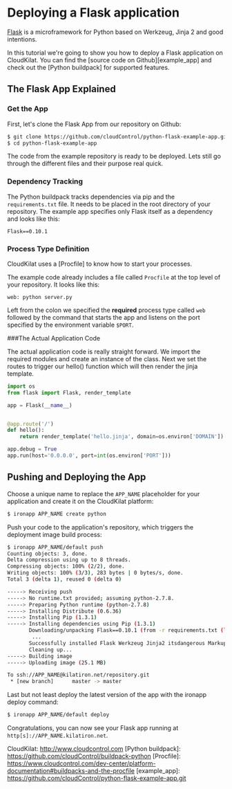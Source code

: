 # Deploying a Flask application
[Flask] is a microframework for Python based on Werkzeug, Jinja 2 and good
intentions.

In this tutorial we're going to show you how to deploy a Flask
application on CloudKilat. You can find the [source code on Github][example_app] and check out the [Python buildpack] for
supported features.

## The Flask App Explained

### Get the App
First, let's clone the Flask App from our repository on Github:

~~~bash
$ git clone https://github.com/cloudControl/python-flask-example-app.git
$ cd python-flask-example-app
~~~

The code from the example repository is ready to be deployed. Lets still go
through the different files and their purpose real quick.

### Dependency Tracking
The Python buildpack tracks dependencies via pip and the `requirements.txt` file. It needs to be placed in the root directory of your repository. The example app specifies only Flask itself as a dependency and looks like this:

~~~pip
Flask==0.10.1
~~~

### Process Type Definition
CloudKilat uses a [Procfile] to know how to start your processes.

The example code already includes a file called `Procfile` at the top level of your repository. It looks like this:

~~~
web: python server.py
~~~

Left from the colon we specified the **required** process type called `web` followed by the command that starts the app and listens on the port specified by the environment variable `$PORT`.

###The Actual Application Code

The actual application code is really straight forward. We import the required
modules and create an instance of the class. Next we set the routes to trigger
our hello() function which will then render the jinja template.

~~~python
import os
from flask import Flask, render_template

app = Flask(__name__)


@app.route('/')
def hello():
    return render_template('hello.jinja', domain=os.environ['DOMAIN'])

app.debug = True
app.run(host='0.0.0.0', port=int(os.environ['PORT']))
~~~

## Pushing and Deploying the App
Choose a unique name to replace the `APP_NAME` placeholder for your application and create it on the CloudKilat platform:

~~~bash
$ ironapp APP_NAME create python
~~~

Push your code to the application's repository, which triggers the deployment image build process:

~~~bash
$ ironapp APP_NAME/default push
Counting objects: 3, done.
Delta compression using up to 8 threads.
Compressing objects: 100% (2/2), done.
Writing objects: 100% (3/3), 283 bytes | 0 bytes/s, done.
Total 3 (delta 1), reused 0 (delta 0)

-----> Receiving push
-----> No runtime.txt provided; assuming python-2.7.8.
-----> Preparing Python runtime (python-2.7.8)
-----> Installing Distribute (0.6.36)
-----> Installing Pip (1.3.1)
-----> Installing dependencies using Pip (1.3.1)
       Downloading/unpacking Flask==0.10.1 (from -r requirements.txt (line 1))
        ...
       Successfully installed Flask Werkzeug Jinja2 itsdangerous MarkupSafe
       Cleaning up...
-----> Building image
-----> Uploading image (25.1 MB)

To ssh://APP_NAME@kilatiron.net/repository.git
 * [new branch]      master -> master

~~~

Last but not least deploy the latest version of the app with the ironapp deploy command:

~~~bash
$ ironapp APP_NAME/default deploy
~~~

Congratulations, you can now see your Flask app running at `http[s]://APP_NAME.kilatiron.net`.

[Flask]: http://flask.pocoo.org/
CloudKilat: http://www.cloudcontrol.com
[Python buildpack]: https://github.com/cloudControl/buildpack-python
[Procfile]: https://www.cloudcontrol.com/dev-center/platform-documentation#buildpacks-and-the-procfile
[example_app]: https://github.com/cloudControl/python-flask-example-app.git
